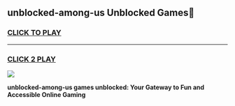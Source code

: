 
## unblocked-among-us Unblocked Games👋
<h3>
<a href="https://news.freeplayer.one?title=unblocked-among-us&ref=16F">CLICK TO PLAY</a></h3>
<hr>

<h3>
<a href="https://news.freeplayer.one?title=unblocked-among-us&ref=16F">CLICK 2 PLAY</a>
  
</h3>

<a href="https://news.freeplayer.one?title=unblocked-among-us&ref=16F/"><img src="https://clearcache.store/games.png"></a>


**unblocked-among-us games unblocked: Your Gateway to Fun and Accessible Online Gaming**
